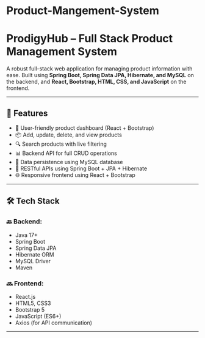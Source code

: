 # Product-Mangement-System

# ProdigyHub – Full Stack Product Management System

A robust full-stack web application for managing product information with ease. Built using **Spring Boot, Spring Data JPA, Hibernate, and MySQL** on the backend, and **React, Bootstrap, HTML, CSS, and JavaScript** on the frontend.

---

## 🚀 Features

- 🔐 User-friendly product dashboard (React + Bootstrap)
- 📦 Add, update, delete, and view products
- 🔍 Search products with live filtering
- 📊 Backend API for full CRUD operations
- 💾 Data persistence using MySQL database
- 📡 RESTful APIs using Spring Boot + JPA + Hibernate
- 🌐 Responsive frontend using React + Bootstrap

---

## 🛠️ Tech Stack

### 🔙 Backend:
- Java 17+
- Spring Boot
- Spring Data JPA
- Hibernate ORM
- MySQL Driver
- Maven

### 🔜 Frontend:
- React.js
- HTML5, CSS3
- Bootstrap 5
- JavaScript (ES6+)
- Axios (for API communication)

---
